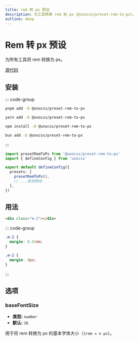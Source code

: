 ```yaml
---
title: rem 转 px 预设
description: 为工具转换 rem 到 px（@unocss/preset-rem-to-px）。
outline: deep
---
```


# Rem 转 px 预设

为所有工具将 rem 转换为 px。

[源代码](https://github.com/unocss/unocss/tree/main/packages-presets/preset-rem-to-px)

## 安装

::: code-group

```bash [pnpm]
pnpm add -D @unocss/preset-rem-to-px
```

```bash [yarn]
yarn add -D @unocss/preset-rem-to-px
```

```bash [npm]
npm install -D @unocss/preset-rem-to-px
```

```bash [bun]
bun add -D @unocss/preset-rem-to-px
```

:::

```ts [uno.config.ts]
import presetRemToPx from '@unocss/preset-rem-to-px'
import { defineConfig } from 'unocss'

export default defineConfig({
  presets: [
    presetRemToPx(),
    // ...其他预设
  ],
})
```

## 用法

```html
<div class="m-2"></div>
```

::: code-group

```css [无]
.m-2 {
  margin: 0.5rem;
}
```

```css [有]
.m-2 {
  margin: 8px;
}
```

:::

## 选项

### baseFontSize

- **类型:** `number`
- **默认:** `16`

用于将 rem 转换为 px 的基本字体大小（`1rem = n px`）。
